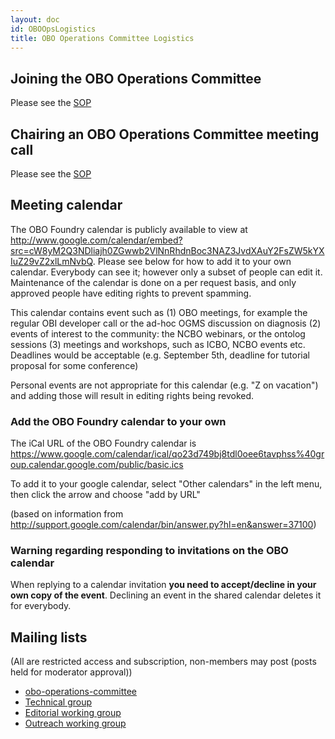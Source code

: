 ```yaml
---
layout: doc
id: OBOOpsLogistics
title: OBO Operations Committee Logistics
---
```


## Joining the OBO Operations Committee
Please see the [SOP](https://obofoundry.org/docs/SOP.html#OPS_MEMBER)

## Chairing an OBO Operations Committee meeting call
Please see the [SOP](https://obofoundry.org/docs/SOP.html#OPS_CHAIR)

## Meeting calendar

The OBO Foundry calendar is publicly available to view at http://www.google.com/calendar/embed?src=cW8yM2Q3NDliajh0ZGwwb2VlNnRhdnBoc3NAZ3JvdXAuY2FsZW5kYXIuZ29vZ2xlLmNvbQ. Please see below for how to add it to your own calendar.
Everybody can see it; however only a subset of people can edit it. Maintenance of the calendar is done on a per request basis, and only approved people have editing rights to prevent spamming.

This calendar contains event such as
(1) OBO meetings, for example the regular OBI developer call or the ad-hoc OGMS discussion on diagnosis
(2) events of interest to the community: the NCBO webinars, or the ontolog sessions
(3) meetings and workshops, such as ICBO, NCBO events etc. Deadlines would be acceptable (e.g. September 5th, deadline for tutorial proposal for some conference)

Personal events are not appropriate for this calendar (e.g. "Z on vacation") and adding those will result in editing rights being revoked.

### Add the OBO Foundry calendar to your own

The iCal URL of the OBO Foundry calendar is https://www.google.com/calendar/ical/qo23d749bj8tdl0oee6tavphss%40group.calendar.google.com/public/basic.ics

To add it to your google calendar, select "Other calendars" in the left menu, then click the arrow and choose "add by URL"

(based on information from http://support.google.com/calendar/bin/answer.py?hl=en&answer=37100)

### Warning regarding responding to invitations on the OBO calendar

When replying to a calendar invitation **you need to accept/decline in your own copy of the event**. Declining an event in the shared calendar deletes it for everybody.

## Mailing lists

(All are restricted access and subscription, non-members may post (posts held for moderator approval))
- [obo-operations-committee](https://groups.google.com/forum/?fromgroups#!forum/obo-operations-committee)
- [Technical group](https://groups.google.com/forum/?fromgroups#!forum/obo-foundry-technical-working-group)
- [Editorial working group](https://groups.google.com/forum/?fromgroups#!forum/obo-foundry-editorial-working-group)
- [Outreach working group](https://groups.google.com/forum/?fromgroups#!forum/obo-foundry-outreach-working-group)
